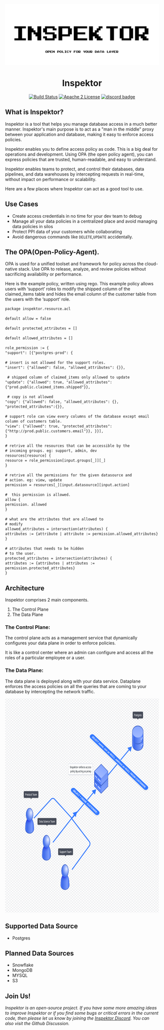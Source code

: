 <p align="center">
  <img src="docs/inspektor.png" alt="Inspektor" width="600" height="200" />
</p>

<h1 align="center">Inspektor</h1>
<p align="center">
  <a href="https://github.com/poonai/inspektor/actions/workflows/rust.yml"><img src="https://github.com/poonai/inspektor/actions/workflows/rust.yml/badge.svg" alt="Build Status"></a>
      <a href="https://github.com/poonai/inspektor/blob/main/LICENSE"><img src="https://img.shields.io/github/license/poonai/inspektor" alt="Apache 2 License" height="22"/></a>
<a href="https://discord.gg/YxZbDJHTxf"><img src="https://img.shields.io/discord/870545680463187989.svg" alt="discord badge" height="22"/></a>

      

</p>

## What is Inspektor?
Inspektor is a tool that helps you manage database access in a much better manner. Inspektor's main purpose is to act as a "man in the middle" proxy between your application and database, making it easy to enforce access policies.

Inspektor enables you to define access policy as code. This is a big deal for operations and development. Using OPA (the open policy agent), you can express policies that are trusted, human-readable, and easy to understand.

Inspektor enables teams to protect, and control their databases, data pipelines, and data warehouses by intercepting requests in real-time, without impact on performance or scalability. 

Here are a few places where Inspektor can act as a good tool to use.

## Use Cases
- Create access credentials in no time for your dev team to debug
- Manage all your data policies in a centralized place and avoid managing data policies in silos
- Protect PPI data of your customers while collaborating
- Avoid dangerous commands like `DELETE`,`UPDATE` accidentally. 

## The OPA(Open-Policy-Agent).

OPA is used for a unified toolset and framework for policy across the cloud-native stack. Use OPA to release, analyze, and review policies without sacrificing availability or performance.

Here is the example policy, written using rego. This example policy allows users with ‘support’ roles to modify the shipped column of the claimed_items table and hides the email column of the customer table from the users with the ‘support’ role.

```
package inspektor.resource.acl

default allow = false

default protected_attributes = []

default allowed_attributes = []

role_permission := {
"support": [{"postgres-prod": {

# insert is not allowed for the support roles.
"insert": {"allowed": false, "allowed_attributes": {}},
 
 # shipped column of claimed_items only allowed to update
"update": {"allowed": true, "allowed_attributes": {"prod.public.claimed_items.shipped"}},

 # copy is not allowed
"copy": {"allowed": false, "allowed_attributes": {}, "protected_attributes":{}},
 
# support role can view every columns of the database except email column of customers table.
"view": {"allowed": true, "protected_attributes": {"http://prod.public.customers.email"}}, }}],
}

# retrive all the resources that can be accessible by the 
# incoming groups. eg: support, admin, dev
resources[resource] {
resource = role_permission[input.groups[_]][_]
}

# retrive all the permissions for the given datasource and
# action. eg: view, update 
permission = resources[_][input.datasource][input.action]

#  this permission is allowed.
allow {
permission. allowed
}

# what are the attributes that are allowed to 
# modify
allowed_attributes = intersection(attributes) {
attributes := {attribute | attribute := permission.allowed_attributes}
}

# attributes that needs to be hidden 
# to the user.
protected_attributes = intersection(attributes) {
attributes := {attributes | attributes := permission.protected_attributes}
}
```

## Architecture
Inspektor comprises 2 main components. 
1. The Control Plane
2. The Data Plane
### The Control Plane:
The control plane acts as a management service that dynamically configures your data plane in order to enforce policies. 

It is like a control center where an admin can configure and access all the roles of a particular employee or a user.

### The Data Plane:
The data plane is deployed along with your data service. Dataplane enforces the access policies on all the queries that are coming to your database by intercepting the network traffic.

<p align="center">
  <img src="docs/static/img/inspektordesign.png" alt="Inspektor design"  height="700" />
</p>


## Supported Data Source
 - Postgres
 
## Planned Data Sources
 - Snowflake
 - MongoDB
 - MYSQL
 - S3

## Join Us!
*Inspektor is an open-source project. If you have some more amazing ideas to improve Inspektor or if you find some bugs or critical errors in the current code, then please let us know by joining the [Inspektor Discord](https://discord.gg/VsZbJw5v). You can also visit the Github Discussion.*

